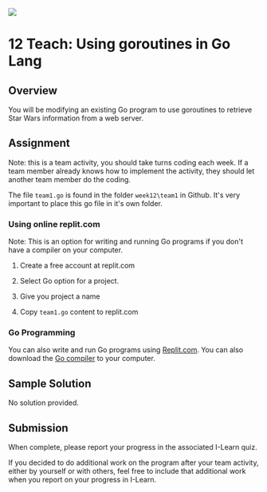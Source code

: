 ![](../site/banner.png)

# 12 Teach: Using goroutines in Go Lang

## Overview

You will be modifying an existing Go program to use goroutines to retrieve Star Wars information from a web server.

## Assignment

Note: this is a team activity, you should take turns coding each week.  If a team member already knows how to implement the activity, they should let another team member do the coding.

The file `team1.go` is found in the folder `week12\team1` in Github.  It's very important to place this go file in it's own folder.


### Using online replit.com

Note: This is an option for writing and running Go programs if you don't have a compiler on your computer.

1) Create a free account at replit.com

2) Select Go option for a project.

3) Give you project a name

4) Copy `team1.go` content to replit.com

### Go Programming

You can also write and run Go programs using [Replit.com](https://replit.com/).  You can also download the [Go compiler](https://go.dev/) to your computer.

## Sample Solution

No solution provided.

## Submission

When complete, please report your progress in the associated I-Learn quiz.

If you decided to do additional work on the program after your team activity, either by yourself or with others, feel free to include that additional work when you report on your progress in I-Learn.

